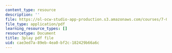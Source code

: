 ```yaml
---
content_type: resource
description: ''
file: https://ol-ocw-studio-app-production.s3.amazonaws.com/courses/7-01sc-fundamentals-of-biology-fall-2011/cae3ed7a89eb4ea0bf2c182429b66a6c_TnpCMgtDPgk.pdf
file_type: application/pdf
learning_resource_types: []
resourcetype: Document
title: 3play pdf file
uid: cae3ed7a-89eb-4ea0-bf2c-182429b66a6c
---
```


